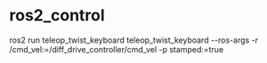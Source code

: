 # ros2_control

ros2 run teleop_twist_keyboard teleop_twist_keyboard --ros-args -r /cmd_vel:=/diff_drive_controller/cmd_vel -p stamped:=true